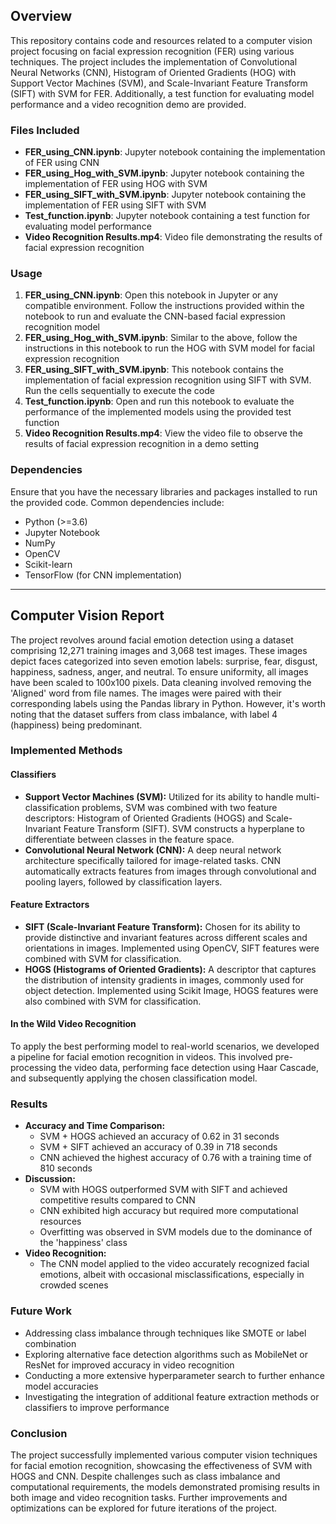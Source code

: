## Overview
This repository contains code and resources related to a computer vision project focusing on facial expression recognition (FER) using various techniques. The project includes the implementation of Convolutional Neural Networks (CNN), Histogram of Oriented Gradients (HOG) with Support Vector Machines (SVM), and Scale-Invariant Feature Transform (SIFT) with SVM for FER. Additionally, a test function for evaluating model performance and a video recognition demo are provided.

### Files Included
- **FER_using_CNN.ipynb**: Jupyter notebook containing the implementation of FER using CNN
- **FER_using_Hog_with_SVM.ipynb**: Jupyter notebook containing the implementation of FER using HOG with SVM
- **FER_using_SIFT_with_SVM.ipynb**: Jupyter notebook containing the implementation of FER using SIFT with SVM
- **Test_function.ipynb**: Jupyter notebook containing a test function for evaluating model performance
- **Video Recognition Results.mp4**: Video file demonstrating the results of facial expression recognition

### Usage
1. **FER_using_CNN.ipynb**: Open this notebook in Jupyter or any compatible environment. Follow the instructions provided within the notebook to run and evaluate the CNN-based facial expression recognition model
2. **FER_using_Hog_with_SVM.ipynb**: Similar to the above, follow the instructions in this notebook to run the HOG with SVM model for facial expression recognition
3. **FER_using_SIFT_with_SVM.ipynb**: This notebook contains the implementation of facial expression recognition using SIFT with SVM. Run the cells sequentially to execute the code
4. **Test_function.ipynb**: Open and run this notebook to evaluate the performance of the implemented models using the provided test function
5. **Video Recognition Results.mp4**: View the video file to observe the results of facial expression recognition in a demo setting

### Dependencies
Ensure that you have the necessary libraries and packages installed to run the provided code. Common dependencies include:
- Python (>=3.6)
- Jupyter Notebook
- NumPy
- OpenCV
- Scikit-learn
- TensorFlow (for CNN implementation)

----

## Computer Vision Report
The project revolves around facial emotion detection using a dataset comprising 12,271 training images and 3,068 test images. These images depict faces categorized into seven emotion labels: surprise, fear, disgust, happiness, sadness, anger, and neutral. To ensure uniformity, all images have been scaled to 100x100 pixels. Data cleaning involved removing the 'Aligned' word from file names. The images were paired with their corresponding labels using the Pandas library in Python. However, it's worth noting that the dataset suffers from class imbalance, with label 4 (happiness) being predominant.

### Implemented Methods
#### Classifiers
- **Support Vector Machines (SVM):** Utilized for its ability to handle multi-classification problems, SVM was combined with two feature descriptors: Histogram of Oriented Gradients (HOGS) and Scale-Invariant Feature Transform (SIFT). SVM constructs a hyperplane to differentiate between classes in the feature space.
- **Convolutional Neural Network (CNN):** A deep neural network architecture specifically tailored for image-related tasks. CNN automatically extracts features from images through convolutional and pooling layers, followed by classification layers.

#### Feature Extractors
- **SIFT (Scale-Invariant Feature Transform):** Chosen for its ability to provide distinctive and invariant features across different scales and orientations in images. Implemented using OpenCV, SIFT features were combined with SVM for classification.
- **HOGS (Histograms of Oriented Gradients):** A descriptor that captures the distribution of intensity gradients in images, commonly used for object detection. Implemented using Scikit Image, HOGS features were also combined with SVM for classification.

#### In the Wild Video Recognition
To apply the best performing model to real-world scenarios, we developed a pipeline for facial emotion recognition in videos. This involved pre-processing the video data, performing face detection using Haar Cascade, and subsequently applying the chosen classification model.

### Results
- **Accuracy and Time Comparison:**
  - SVM + HOGS achieved an accuracy of 0.62 in 31 seconds
  - SVM + SIFT achieved an accuracy of 0.39 in 718 seconds
  - CNN achieved the highest accuracy of 0.76 with a training time of 810 seconds
- **Discussion:**
  - SVM with HOGS outperformed SVM with SIFT and achieved competitive results compared to CNN
  - CNN exhibited high accuracy but required more computational resources
  - Overfitting was observed in SVM models due to the dominance of the 'happiness' class
- **Video Recognition:**
  - The CNN model applied to the video accurately recognized facial emotions, albeit with occasional misclassifications, especially in crowded scenes

### Future Work
- Addressing class imbalance through techniques like SMOTE or label combination
- Exploring alternative face detection algorithms such as MobileNet or ResNet for improved accuracy in video recognition
- Conducting a more extensive hyperparameter search to further enhance model accuracies
- Investigating the integration of additional feature extraction methods or classifiers to improve performance

### Conclusion
The project successfully implemented various computer vision techniques for facial emotion recognition, showcasing the effectiveness of SVM with HOGS and CNN. Despite challenges such as class imbalance and computational requirements, the models demonstrated promising results in both image and video recognition tasks. Further improvements and optimizations can be explored for future iterations of the project.
